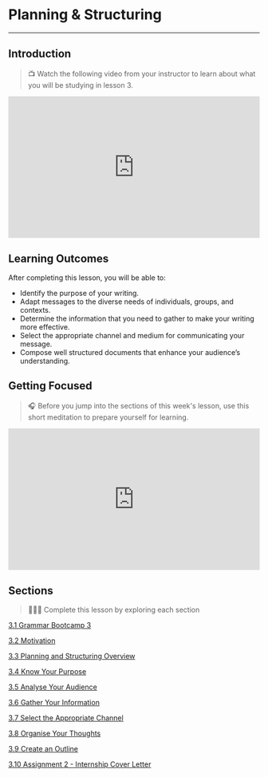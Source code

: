 # Planning & Structuring

---
## Introduction

> 📺 Watch the following video from your instructor to learn about what you will be studying in lesson 3.
<div style="position: relative; padding-bottom: 56.25%; height: 0;"><iframe src="https://www.youtube.com/embed/UOdVCy60Kvg" title="YouTube video player" frameborder="0" allow="accelerometer; autoplay; clipboard-write; encrypted-media; gyroscope; picture-in-picture" allowfullscreen style="position: absolute; top: 0; left: 0; width: 100%; height: 100%;"></iframe></div>

## Learning Outcomes

After completing this lesson, you will be able to:
- Identify the purpose of your writing.
- Adapt messages to the diverse needs of individuals, groups, and contexts.
- Determine the information that you need to gather to make your writing more effective.
- Select the appropriate channel and medium for communicating your message.
- Compose well structured documents that enhance your audience’s understanding.

## Getting Focused

>🎧 Before you jump into the sections of this week's lesson, use this short meditation to prepare yourself for learning. 

<div style="position: relative; padding-bottom: 56.25%; height: 0;"><iframe src="https://www.youtube.com/embed/LAFhiiDfii0" title="YouTube video player" frameborder="0" allow="accelerometer; autoplay; clipboard-write; encrypted-media; gyroscope; picture-in-picture" allowfullscreen style="position: absolute; top: 0; left: 0; width: 100%; height: 100%;"></iframe></div>

## Sections

> 👩🏿‍🏫 Complete this lesson by exploring each section

[3.1 Grammar Bootcamp 3](/communicating-for-success/planning-structuring/grammar-bootcamp-3.md)

[3.2 Motivation](/communicating-for-success/planning-structuring/motivation.md)

[3.3 Planning and Structuring Overview](/communicating-for-success/planning-structuring/planning-structuring-overview.md)

[3.4 Know Your Purpose](/communicating-for-success/planning-structuring/know-your-purpose.md)

[3.5 Analyse Your Audience](/communicating-for-success/planning-structuring/analyse-your-audience.md)

[3.6 Gather Your Information](/communicating-for-success/planning-structuring/gather-your-information.md)

[3.7 Select the Appropriate Channel](/communicating-for-success/planning-structuring/select-the-appropriate-channel.md)

[3.8 Organise Your Thoughts](/communicating-for-success/planning-structuring/organising-patterns.md)

[3.9 Create an Outline](/communicating-for-success/planning-structuring/creating-an-outline.md)

[3.10 Assignment 2 - Internship Cover Letter](/communicating-for-success/planning-structuring/assignment-2-internship-cover-letter.md)
